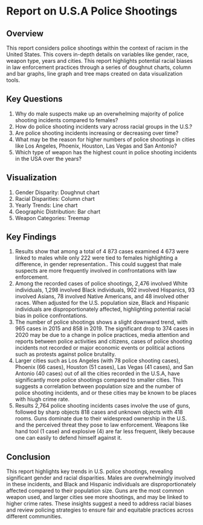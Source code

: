 # Report on U.S.A Police Shootings
## Overview

This report considers police shootings within the context of racism in the United States. This covers in-depth details on variables like gender, race, weapon type, years and cities. This report highlights potential racial biases in law enforcement practices through a series of doughnut charts, column and bar graphs, line graph and tree maps created on data visualization tools.


## Key Questions

1. Why do male suspects make up an overwhelming majority of police shooting incidents compared to females?
2. How do police shooting incidents vary across racial groups in the U.S.?
3. Are police shooting incidents increasing or decreasing over time?
4. What may be the reason for higher numbers of police shootings in cities like Los Angeles, Phoenix, Houston, Las Vegas and San Antonio?
5. Which type of weapon has the highest count in police shooting incidents in the USA over the years?


## Visualization

1. Gender Disparity: Doughnut chart
2. Racial Disparities: Column chart
3. Yearly Trends: Line chart
4. Geographic Distribution: Bar chart
5. Weapon Categories: Treemap


## Key Findings

1. Results show that among a total of 4 873 cases examined 4 673 were linked to males while only 222 were tied to females highlighting a difference, in gender representation.. This could suggest that male suspects are more frequently involved in confrontations with law enforcement.
2. Among the recorded cases of police shootings, 2,476 involved White individuals, 1,298 involved Black individuals, 902 involved Hispanics, 93 involved Asians, 78 involved Native Americans, and 48 involved other races. When adjusted for the U.S. population size, Black and Hispanic individuals are disproportionately affected, highlighting potential racial bias in police confrontations.
3. The number of police shootings shows a slight downward trend, with 965 cases in 2015 and 858 in 2019. The significant drop to 374 cases in 2020 may be due to a change in police practices, media attention and reports between police activities and citizens, cases of police shooting incidents not recorded or major economic events or political actions such as protests against police brutality.
4. Larger cities such as Los Angeles (with 78 police shooting cases), Phoenix (66 cases), Houston (51 cases), Las Vegas (41 cases), and San Antonio (40 cases) out of all the cities recorded in the U.S.A, have significantly more police shootings compared to smaller cities. This suggests a correlation between population size and the number of police shooting incidents, and or these cities may be known to be places with hiugh crime rate.
5. Results 2,764 police shooting incidents cases involve the use of guns, followed by sharp objects 818 cases and unknown objects with 418 rooms. Guns dominate due to their widespread ownership in the U.S. and the perceived threat they pose to law enforcement. Weapons like hand tool (1 case) and explosive (4) are far less frequent, likely because one can easily to defend himself against it.

## Conclusion
This report highlights key trends in U.S. police shootings, revealing significant gender and racial disparities. Males are overwhelmingly involved in these incidents, and Black and Hispanic individuals are disproportionately affected compared to their population size. Guns are the most common weapon used, and larger cities see more shootings, and may be linked to higher crime rates. These insights suggest a need to address racial biases and review policing strategies to ensure fair and equitable practices across different communities.
